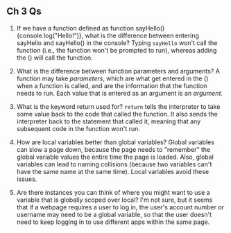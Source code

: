 ## Ch 3 Qs
1. If we have a function defined as function sayHello(){console.log("Hello!")}, what is the difference between entering sayHello and sayHello() in the console?
  Typing `sayHello` won't call the function (i.e., the function won't be prompted to run), whereas adding the () will call the function.
2. What is the difference between function parameters and arguments?
   A function may take _parameters_, which are what get entered in the () when a function is called, and are the information that the function needs to run. Each value that is entered as an argument is an _argument_.
3. What is the keyword return used for?
   `return` tells the interpreter to take some value back to the code that called the function. It also sends the interpreter back to the statement that called it, meaning that any subsequent code in the function won't run.
4. How are local variables better than global variables?
    Global variables can slow a page down, because the page needs to "remember" the global variable values the entire time the page is loaded. Also, global variables can lead to naming collisions (because two variables can't have the same name at the same time). Local variables avoid these issues.

  5. Are there instances you can think of where you might want to use a variable that is globally scoped over local?
     I'm not sure, but it seems that if a webpage requires a user to log in, the user's account number or username may need to be a global variable, so that the user doesn't need to keep logging in to use different apps within the same page. 
